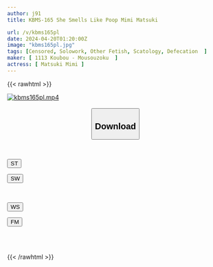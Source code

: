 ```yaml
---
author: j91
title: KBMS-165 She Smells Like Poop Mimi Matsuki

url: /v/kbms165pl
date: 2024-04-20T01:20:00Z
image: "kbms165pl.jpg"
tags: [Censored, Solowork, Other Fetish, Scatology, Defecation	]
maker: [ 1113 Koubou - Mousouzoku  ]
actress: [ Matsuki Mimi ]
---
```



{{< rawhtml >}}

<div class="video" data-videoid="G93dlvbWzgC1KZQ">
    <a href="javascript:;">
        <img src="/v/kbms165pl/kbms165pl.jpg" width="WIDTH" height="HEIGHT" alt="kbms165pl.mp4" loading="lazy">
    </a>
</div>

<script type="text/javascript" src="https://j91.asia/asset/on-demand-st.js"></script>

<br>
  <link rel="stylesheet" href="https://j91.asia/asset/bs5.css">
  
  <center>
  <button class="btn btn-primary" type="button" data-bs-toggle="collapse" data-bs-target=".multi-collapse" aria-expanded="false" aria-controls="multiCollapseExample1 multiCollapseExample2"><h2>Download</h2></button></center>
</p>
<div class="row">
  <div class="col">
    <div class="collapse multi-collapse" id="multiCollapseExample1">
      <div class="card card-body">
	      	      <br>
<div class="buttons">  
<p><a href="https://streamtape.to/v/G93dlvbWzgC1KZQ" target="_blank"><button class="btn-hover color-3"><i class="fa fa-download"></i> ST</button></a></p>
<p><a href="https://asnwish.com/0vojgq6ntgm8" target="_blank"><button class="btn-hover color-2"><i class="fa fa-download"></i> SW</button></a></p></div>
    </div>
  </div>
</div>
  <div class="col">
    <div class="collapse multi-collapse" id="multiCollapseExample2">
      <div class="card card-body">
	      <br>
<div class="buttons">
<p><a href="https://wolfstream.tv/lkpf010lbg08"><button class="btn-hover color-9"><i class="fa fa-download"></i> WS</button></a></p>
<p><a href="https://filemoon.sx/d/tnz2k388ufl7"><button class="btn-hover color-8"><i class="fa fa-download"></i> FM</button></a></p></div>
<br><br>
      </div>
    </div>
  </div>
</div>

{{< /rawhtml >}}